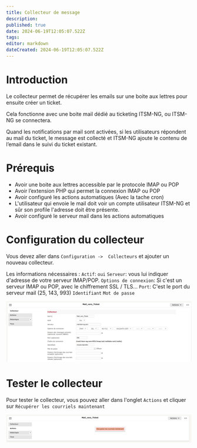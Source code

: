 ```yaml
---
title: Collecteur de message
description: 
published: true
date: 2024-06-19T12:05:07.522Z
tags: 
editor: markdown
dateCreated: 2024-06-19T12:05:07.522Z
---
```


# Introduction
Le collecteur permet de récupérer les emails sur une boite aux lettres pour ensuite créer un ticket.

Cela fonctionne avec une boite mail dédié au ticketing ITSM-NG, ou ITSM-NG se connectera.

Quand les notifications par mail sont activées, si les utilisateurs répondent au mail du ticket, le message est collecté et ITSM-NG ajoute le contenu de l’email dans le suivi du ticket existant.

# Prérequis
- Avoir une boite aux lettres accessible par le protocole IMAP ou POP
- Avoir l’extension PHP qui permet la connexion IMAP ou POP
- Avoir configuré les actions automatiques (Avec la tache cron)
- L'utilisateur qui envoie le mail doit voir un compte utilisateur ITSM-NG et sûr son profile l'adresse doit être présente.
- Avoir configuré le serveur mail dans les actions automatiques

# Configuration du collecteur
Vous devez aller dans `Configuration ->  Collecteurs` et ajouter un nouveau collecteur.

Les informations nécessaires :
`Actif`: `oui`
`Serveur`: vous lui indiquer d'adresse de votre serveur IMAP/POP.
`Options de connexion`: Si c'est un serveur IMAP ou POP, avec le chiffrement SSL / TLS...
`Port`: C'est le port du serveur mail (25, 143, 993)
`Identifiant`
`Mot de passe	`

![configuration.png](/files/img/configuration/collecteur/configuration.png)

# Tester le collecteur
Pour tester le collecteur, vous pouvez aller dans l'onglet `Actions` et cliquer sur `Récupérer les courriels maintenant`

![verification.png](/files/img/configuration/collecteur/verification.png)
